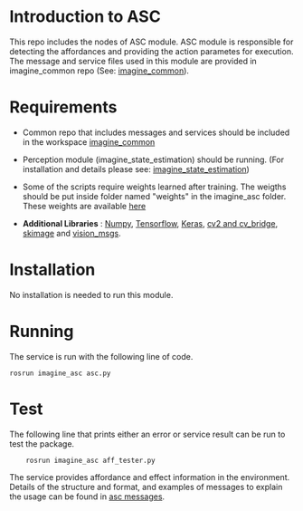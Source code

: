 # Introduction to ASC
This repo includes the nodes of ASC module. ASC module is responsible for detecting the affordances and providing the action parametes for execution. The message and service files used in this module are provided in imagine_common repo (See: [imagine_common](https://github.com/IMAGINE-H2020/imagine_common.git)). 

# Requirements
* Common repo that includes messages and services should be included in the workspace [imagine_common](https://github.com/IMAGINE-H2020/imagine_common)

* Perception module (imagine_state_estimation) should be running. (For installation and details please see: [imagine_state_estimation](https://github.com/IMAGINE-H2020/imagine_state_estimation))

* Some of the scripts require weights learned after training. The weigths should be put inside folder named "weights" in the imagine_asc folder. These weights are available [here](https://drive.google.com/drive/folders/1vaPicIv9qmm_K3UOmeH0jeA8NSt1y6Zm?usp=sharing)

* **Additional Libraries** : [Numpy](http://www.numpy.org/), [Tensorflow](https://www.tensorflow.org/), [Keras](https://www.tensorflow.org/), [cv2 and cv_bridge](http://wiki.ros.org/opencv2), [skimage](http://scikit-image.org/docs/dev/api/skimage.html) and [vision_msgs](http://wiki.ros.org/vision_msgs). 

# Installation
No installation is needed to run this module.

# Running
The service is run with the following line of code.
```
rosrun imagine_asc asc.py
```
# Test
The following line that prints either an error or service result can be run to test the package.
```
    rosrun imagine_asc aff_tester.py
```    
The service provides affordance and effect information in the environment. Details of the structure and format, and examples of messages to explain the usage can be found in [asc messages](https://github.com/IMAGINE-H2020/imagine_common/tree/master/msg/asc).
